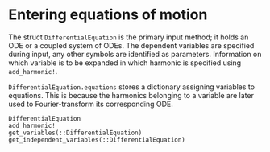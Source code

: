 # Entering equations of motion 

The struct `DifferentialEquation` is the primary input method; it holds an ODE or a coupled system of ODEs. The dependent variables are specified during input, any other symbols
are identified as parameters. Information on which variable is to be expanded in which harmonic is specified using `add_harmonic!`. 

`DifferentialEquation.equations` stores a dictionary assigning variables to equations. This is because the harmonics belonging to a variable are later used to Fourier-transform its corresponding ODE.

```@docs
DifferentialEquation
add_harmonic!
get_variables(::DifferentialEquation)
get_independent_variables(::DifferentialEquation)
```